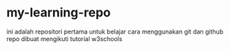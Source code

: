 # my-learning-repo

ini adalah repositori pertama untuk belajar cara menggunakan git dan github
repo dibuat mengikuti tutorial w3schools
